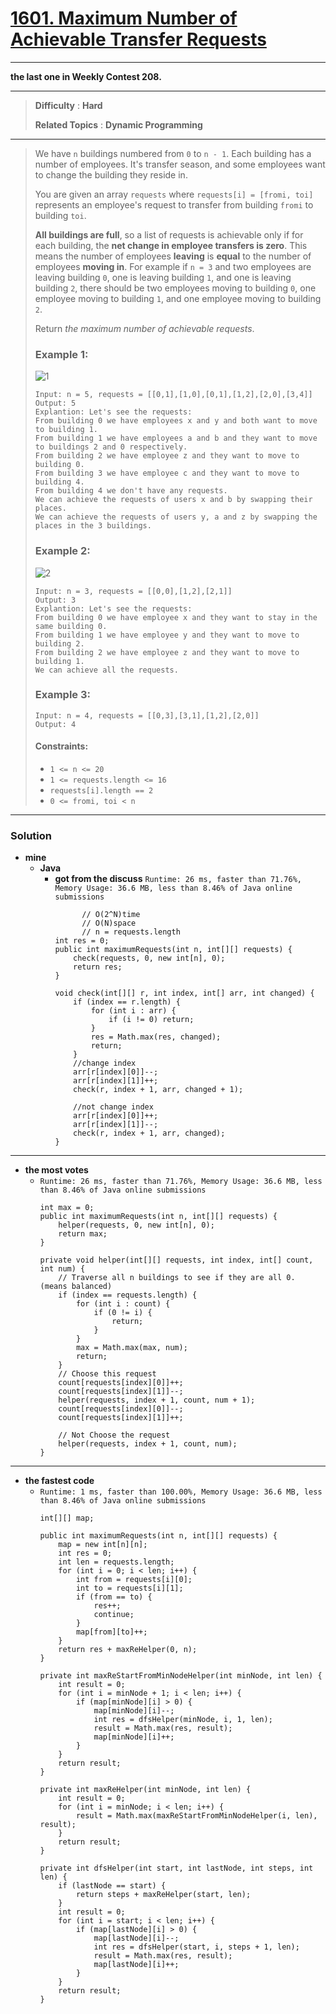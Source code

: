 # [1601. Maximum Number of Achievable Transfer Requests](https://leetcode.com/problems/maximum-number-of-achievable-transfer-requests/)
---

**the last one in Weekly Contest 208.**

---

> **Difficulty** : **Hard**
>
> **Related Topics** : **Dynamic Programming**

---

> We have `n` buildings numbered from `0` to `n - 1`. Each building has a number of employees.
> It's transfer season, and some employees want to change the building they reside in.
>
> You are given an array `requests` where `requests[i] = [fromi, toi]` represents an employee's request to transfer from building `fromi` to building `toi`.
>
> **All buildings are full**, so a list of requests is achievable only if for each building, the **net change in employee transfers is zero**.
> This means the number of employees **leaving** is **equal** to the number of employees **moving in**.
> For example if `n = 3` and two employees are leaving building `0`, one is leaving building `1`, and one is leaving building `2`,
> there should be two employees moving to building `0`, one employee moving to building `1`, and one employee moving to building `2`.
>
> Return *the maximum number of achievable requests*.
>
>
>
> ### Example 1:
> ![1](https://assets.leetcode.com/uploads/2020/09/10/move1.jpg)
> ```
> Input: n = 5, requests = [[0,1],[1,0],[0,1],[1,2],[2,0],[3,4]]
> Output: 5
> Explantion: Let's see the requests:
> From building 0 we have employees x and y and both want to move to building 1.
> From building 1 we have employees a and b and they want to move to buildings 2 and 0 respectively.
> From building 2 we have employee z and they want to move to building 0.
> From building 3 we have employee c and they want to move to building 4.
> From building 4 we don't have any requests.
> We can achieve the requests of users x and b by swapping their places.
> We can achieve the requests of users y, a and z by swapping the places in the 3 buildings.
> ```
>
> ### Example 2:
> ![2](https://assets.leetcode.com/uploads/2020/09/10/move2.jpg)
> ```
> Input: n = 3, requests = [[0,0],[1,2],[2,1]]
> Output: 3
> Explantion: Let's see the requests:
> From building 0 we have employee x and they want to stay in the same building 0.
> From building 1 we have employee y and they want to move to building 2.
> From building 2 we have employee z and they want to move to building 1.
> We can achieve all the requests.
> ```
>
> ### Example 3:
> ```
> Input: n = 4, requests = [[0,3],[3,1],[1,2],[2,0]]
> Output: 4
> ```
>
> #### Constraints:
> * `1 <= n <= 20`
> * `1 <= requests.length <= 16`
> * `requests[i].length == 2`
> * `0 <= fromi, toi < n`

---


### Solution
* **mine**
  * **Java**
    * **got from the discuss** `Runtime: 26 ms, faster than 71.76%, Memory Usage: 36.6 MB, less than 8.46% of Java online submissions`
      ```
			// O(2^N)time
			// O(N)space
			// n = requests.length
      int res = 0;
      public int maximumRequests(int n, int[][] requests) {
          check(requests, 0, new int[n], 0);
          return res;
      }

      void check(int[][] r, int index, int[] arr, int changed) {
          if (index == r.length) {
              for (int i : arr) {
                  if (i != 0) return;
              }
              res = Math.max(res, changed);
              return;
          }
          //change index
          arr[r[index][0]]--;
          arr[r[index][1]]++;
          check(r, index + 1, arr, changed + 1);

          //not change index
          arr[r[index][0]]++;
          arr[r[index][1]]--;
          check(r, index + 1, arr, changed);
      }
      ```

---



* **the most votes**
  * `Runtime: 26 ms, faster than 71.76%, Memory Usage: 36.6 MB, less than 8.46% of Java online submissions`
    ```
    int max = 0;
    public int maximumRequests(int n, int[][] requests) {
        helper(requests, 0, new int[n], 0);
        return max;
    }

    private void helper(int[][] requests, int index, int[] count, int num) {
        // Traverse all n buildings to see if they are all 0. (means balanced)
        if (index == requests.length) {
            for (int i : count) {
                if (0 != i) {
                    return;
                }
            }
            max = Math.max(max, num);
            return;
        }
		// Choose this request
        count[requests[index][0]]++;
        count[requests[index][1]]--;
        helper(requests, index + 1, count, num + 1);
        count[requests[index][0]]--;
        count[requests[index][1]]++;

		// Not Choose the request
        helper(requests, index + 1, count, num);
    }
    ```

---

* **the fastest code**
  * `Runtime: 1 ms, faster than 100.00%, Memory Usage: 36.6 MB, less than 8.46% of Java online submissions`
    ```
    int[][] map;

    public int maximumRequests(int n, int[][] requests) {
        map = new int[n][n];
        int res = 0;
        int len = requests.length;
        for (int i = 0; i < len; i++) {
            int from = requests[i][0];
            int to = requests[i][1];
            if (from == to) {
                res++;
                continue;
            }
            map[from][to]++;
        }
        return res + maxReHelper(0, n);
    }

    private int maxReStartFromMinNodeHelper(int minNode, int len) {
        int result = 0;
        for (int i = minNode + 1; i < len; i++) {
            if (map[minNode][i] > 0) {
                map[minNode][i]--;
                int res = dfsHelper(minNode, i, 1, len);
                result = Math.max(res, result);
                map[minNode][i]++;
            }
        }
        return result;
    }

    private int maxReHelper(int minNode, int len) {
        int result = 0;
        for (int i = minNode; i < len; i++) {
            result = Math.max(maxReStartFromMinNodeHelper(i, len), result);
        }
        return result;
    }

    private int dfsHelper(int start, int lastNode, int steps, int len) {
        if (lastNode == start) {
            return steps + maxReHelper(start, len);
        }
        int result = 0;
        for (int i = start; i < len; i++) {
            if (map[lastNode][i] > 0) {
                map[lastNode][i]--;
                int res = dfsHelper(start, i, steps + 1, len);
                result = Math.max(res, result);
                map[lastNode][i]++;
            }
        }
        return result;
    }
    ```


